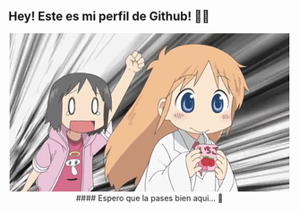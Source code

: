 ## Hey! Este es mi perfil de Github! 💭🚀
<p align="center"><img src="https://github.com/Hiro-Beet/Hiro-Beet/blob/main/src/gif.gif" alt="Bt">
#### Espero que la pases bien aqui... 🍕